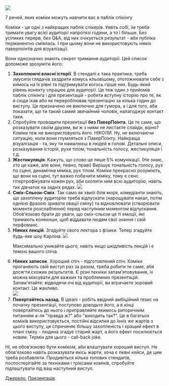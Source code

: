 <img src ="https://pp.vk.me/c605828/v605828165/6e46/-aJDQDTinsU.jpg" />

7 речей, яких коміки можуть навчити вас в паблік спікінгу

Коміки - це одні з найкращих паблік спікерів. Уявіть собі, їм треба тримати увагу всієї аудиторії напротязі години, а то і більше. Без усіляких перерв, без Q&A, від них очікується результат - аби публіка перманентно сміялась. І при цьому вони не використовують ніякіх паверпоінтів для візуалізації. 

Вони однозначно знають секрет тримання аудиторії. Цей список допоможе зрозуміти його:

<ol>
<li><b>Захоплюючі власні історії</b>. В стендапі є така практика: треба змусити глядачів заздрити комусь кльовішому, ототожнювати себе з кимось на їх рівні та підтримувати когось гірше них. Будь-який рівень конекту спрацює для аудиторії. Це теж один з прийомів паблік спікінга і для презентацій - робити вступну історію про те, як я сюди їхав або як перероблював презентацію за кілька годин до виступу. Це призначено не виключно для гумора, а і для того, аби показати, що ти такий самий звичайний чоловік, налагоджує контакт таки.
</li>
<li>
Спробуйте проводити презентації <b>без ПаверПоінта</b>. Це те саме, що розказувати своїм друзям, ви ж з ними не листаєте слайди, вірно? Коміки теж не використовують його. НІКОЛИ. Ну, не включаючи ситуацію, коли вони глумляться з ПаверПоінту.	Найкраща візуалізація - та, яку ти намалюєш в людей в голові. Детальні описи, розказування історій, рухи тілом, тональність голосу, жестикуляція і т.д.
</li>
<li><b>Жестикуляція</b>. Кажуть, що слово це лише 5% комунікації. (Не знаю, хто це каже, але вони, певно, праві) Вирішує тональність голосу, рух по сцені, динамічна міміка, рух тілом. Коміки прекрасно розуміють, що вони на сцені, тут важко побачити міміку, тому є сенс гіпертрофікувати кожен рух, аби охопити ним всю аудиторію, навіть тих дівчаток на задніх рядах.  

<img src = "http://68.media.tumblr.com/7b4dc42371454dea423d64465215123b/tumblr_n0ojy4ZhEK1rjudzto1_500.png"/>

</li>
<li><b>Сміх-Сльози-Сміх</b>. Так само як хвилі біля моря, комедіанти знають, що захоплену аудиторію треба відпускати (нарощувати накал, потім однією фразою зривати овації сміху) та відновлювати (створювати моменти розслаблення) перед наступним моментом відпускання. Обов'язково брати до уваги, що сміх-сльози це ті емоції, які тримають конекншн, щоб віддавати людям свої знання і свій перфоманс.</li>
<li>
<b>Ніяких лекцій</b>. Згадуйте свого лектора з фізики. Тепер згадуйте будь-яке шоу Карліна.

<img src = "https://landofquo.files.wordpress.com/2013/07/quosleepinsteadoflisten.jpg"/>

Максимально уникайте цього, навіть якщо шкідливість лекцій і є темою вашого спіча.
</li>

<li><b>Ніяких записок</b>. Хороший спіч - підготовлений спіч. Коміки проганяють свій виступ раз за разом, треба робити те саме, аби досягти схожих результатів. Є різні техніки запам'ятовування, їх можна міксувати для важких та проблемних презентацій. Запам'ятайте: відводячи очі від аудиторії, ви втрачаєте зоровий контакт. Це жахливо. 
<br>

<img src = "https://img.ifcdn.com/images/4cd7a110dc36e797b6538ceffd02aacec63d8cf9d52cf335224c162a0c6a3394_3.jpg"/>

</li>
<li><b>Повертайтесь назад</b>. В ідеалі - робіть ввідний амбіційний тезис на початку презентації, поступово доводьте його, а в кінці повертайтесь до нього і приправляйте якимось риторичним питанням а-ля "правда ж?" або "виходить так?". Це в багатьох коміків використовується, постійні відсилки до їхніх же жартів з цього виступу, це спричиняє більшу захопленість і кращий ефект в плані сміху - людина згадує старий жарт, а його ефект посилюється новим. Термін для цього - call-back joke.</li>
</ol>

Ні, не обов'язково бути коміком, аби влаштувати хороший виступ. Не обов'язково навіть розказувати якісь жарти, хоча є певні кейси, де цим треба розбавляти. Продивіться кілька топових стендапів, поспостерігайте за техніками і тріксами коміків, спробуйте підлаштувати під ваш наступний виступ. 

<a href = "https://www.americanexpress.com/us/small-business/openforum/articles/the-6-things-comedians-can-teach-you-about-public-speaking/">Джерело</a>, <a href = "http://www.slideshare.net/SpeakerHub/7-things-comedians-can-teach-you-about-public-speaking">Презентація</a>.
